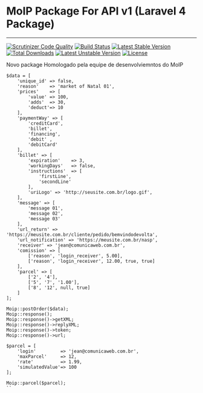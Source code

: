 # MoIP Package For API v1 (Laravel 4 Package)
----------------------

[![Scrutinizer Code Quality](https://scrutinizer-ci.com/g/SOSTheBlack/moip/badges/quality-score.png?b=develop)](https://scrutinizer-ci.com/g/SOSTheBlack/moip/?branch=develop) 
[![Build Status](https://travis-ci.org/SOSTheBlack/moip.svg?branch=master)](https://travis-ci.org/SOSTheBlack/moip) 
[![Latest Stable Version](https://poser.pugx.org/sostheblack/moip/v/stable.svg)](https://packagist.org/packages/sostheblack/moip) 
[![Total Downloads](https://poser.pugx.org/sostheblack/moip/downloads.svg)](https://packagist.org/packages/sostheblack/moip) 
[![Latest Unstable Version](https://poser.pugx.org/sostheblack/moip/v/unstable.svg)](https://packagist.org/packages/sostheblack/moip) 
[![License](https://poser.pugx.org/sostheblack/moip/license.svg)](https://packagist.org/packages/sostheblack/moip)

Novo package Homologado pela equipe de desenvolviemntos do MoIP

```
$data = [
    'unique_id' => false,
    'reason'    => 'market of Natal 01',
    'prices'    => [
        'value' => 100,
        'adds'  => 30,
        'deduct'=> 10
    ],
    'paymentWay' => [
    	'creditCard',
    	'billet',
    	'financing',
    	'debit'	,
    	'debitCard'
    ],
    'billet' => [
        'expiration'    => 3,
        'workingDays'   => false,
        'instructions'  => [
            'firstLine',
            'secondLine'
        ],
        'uriLogo' => 'http://seusite.com.br/logo.gif',
    ],
    'message' => [
        'message 01',
        'message 02',
        'message 03'
    ],
    'url_return' => 'https://meusite.com.br/cliente/pedido/bemvindodevolta',
    'url_notification' => 'https://meusite.com.br/nasp',
    'receiver' => 'jean@comunicaweb.com.br',
    'comission' => [
        ['reason', 'login_receiver', 5.00],
        ['reason', 'login_receiver', 12.00, true, true]
    ],
    'parcel' => [
        ['2', '4'],
        ['5', '7', '1.00'],
        ['8', '12', null, true]
    ]
];

Moip::postOrder($data);
Moip::response();
Moip::response()->getXML;
Moip::response()->replyXML;
Moip::response()->token;
Moip::response()->url;
```

```
$parcel = [
    'login'         => 'jean@comunicaweb.com.br',
    'maxParcel'     => 12,
    'rate'          => 1.99,
    'simulatedValue'=> 100
];

Moip::parcel($parcel);
``